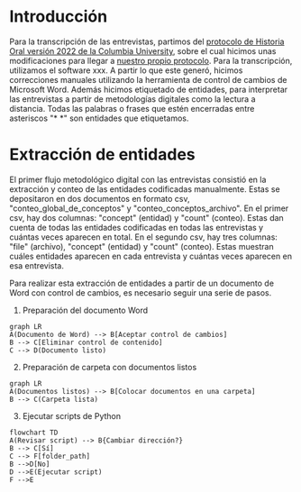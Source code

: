 ﻿# Introducción
Para la transcripción de las entrevistas, partimos del [protocolo de Historia Oral versión 2022 de la Columbia University](https://static1.squarespace.com/static/575a10ba27d4bd5d7300a207/t/621cf621281bcd63d23a3dde/1646065186028/CCOHR+Transcript+Style+Guide+2022.pdf), sobre el cual hicimos unas modificaciones para llegar a [nuestro propio protocolo](https://github.com/Omphalos99/histo-internet-col/blob/main/_entrevistas/Protocolo_entrevistas.md). Para la transcripción, utilizamos el software xxx. A partir lo que este generó, hicimos correcciones manuales utilizando la herramienta de control de cambios de Microsoft Word.
Además hicimos etiquetado de entidades, para interpretar las entrevistas a partir de metodologías digitales como la lectura a distancia. Todas las palabras o frases que estén encerradas entre asteriscos "* *" son entidades que etiquetamos.

# Extracción de entidades
El primer flujo metodológico digital con las entrevistas consistió en la extracción y conteo de las entidades codificadas manualmente. Estas se depositaron en dos documentos en formato csv, "conteo_global_de_conceptos" y "conteo_conceptos_archivo". En el primer csv, hay dos columnas: "concept" (entidad) y "count" (conteo). Estas dan cuenta de todas las entidades codificadas en todas las entrevistas y cuántas veces aparecen en total. En el segundo csv, hay tres columnas: "file" (archivo), "concept" (entidad) y "count" (conteo). Estas muestran cuáles entidades aparecen en cada entrevista y cuántas veces aparecen en esa entrevista.

Para realizar esta extracción de entidades a partir de un documento de Word con control de cambios, es necesario seguir una serie de pasos.

1. Preparación del documento Word

```mermaid
graph LR
A(Documento de Word) --> B[Aceptar control de cambios]
B --> C[Eliminar control de contenido]
C --> D(Documento listo)
```
2. Preparación de carpeta con documentos listos
```mermaid
graph LR
A(Documentos listos) --> B[Colocar documentos en una carpeta]
B --> C(Carpeta lista)
```
3. Ejecutar scripts de Python
```mermaid
flowchart TD
A(Revisar script) --> B{Cambiar dirección?}
B --> C[Sí]
C --> F[folder_path]
B -->D[No]
D -->E(Ejecutar script)
F -->E
```

